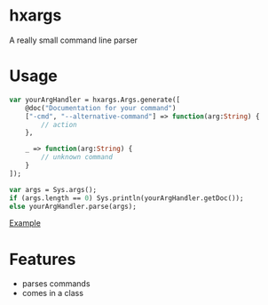 hxargs
======

A really small command line parser

Usage
======

```haxe
var yourArgHandler = hxargs.Args.generate([
	@doc("Documentation for your command")
	["-cmd", "--alternative-command"] => function(arg:String) {
		// action
	},

	_ => function(arg:String) {
		// unknown command
	}
]);

var args = Sys.args();
if (args.length == 0) Sys.println(yourArgHandler.getDoc());
else yourArgHandler.parse(args);
```

[Example](https://github.com/Simn/dox/blob/master/src/dox/Dox.hx#L25-L51)

Features
=======

- parses commands
- comes in a class
